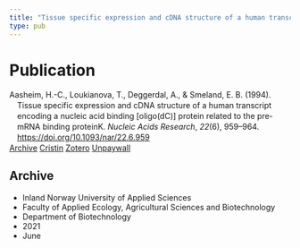 ```yaml
---
title: "Tissue specific expression and cDNA structure of a human transcript encoding a nucleic acid binding [oligo(dC)] protein related to the pre-mRNA binding proteinK"
type: pub
---
```

<h1>Publication</h1>
<article id="csl-bib-container-G8B7VPJQ" class="csl-bib-container">
  <div class="csl-bib-body" style="line-height: 1.35; padding-left: 1em; text-indent:-1em;">
  <div class="csl-entry">Aasheim, H.-C., Loukianova, T., Deggerdal, A., &amp; Smeland, E. B. (1994). Tissue specific expression and cDNA structure of a human transcript encoding a nucleic acid binding [oligo(dC)] protein related to the pre-mRNA binding proteinK. <i>Nucleic Acids Research</i>, <i>22</i>(6), 959&#x2013;964. <a href="https://doi.org/10.1093/nar/22.6.959">https://doi.org/10.1093/nar/22.6.959</a></div>
</div>
  <div class="csl-bib-buttons">
    <a href="#taxonomy-article-G8B7VPJQ" class="csl-bib-button">Archive</a>
    <a href="https://app.cristin.no/results/show.jsf?id=1914019" alt="Cristin URL" class="csl-bib-button">Cristin</a>
    <a href="http://zotero.org/groups/5022929/items/G8B7VPJQ" alt="Zotero URL" class="csl-bib-button">Zotero</a>
    <a href="https://europepmc.org/articles/pmc307915?pdf=render" class="csl-bib-button">Unpaywall</a>
  </div>
  <div id="csl-bib-meta-container-G8B7VPJQ"></div>
</article>
<div id="csl-bib-meta-G8B7VPJQ" class="csl-bib-meta">
  <article id="taxonomy-article-G8B7VPJQ" class="taxonomy-article">
    <h1>Archive</h1>
    <ul>
      <li>Inland Norway University of Applied Sciences</li>
      <li>Faculty of Applied Ecology, Agricultural Sciences and Biotechnology</li>
      <li>Department of Biotechnology</li>
      <li>2021</li>
      <li>June</li>
    </ul>
  </article>
</div>
